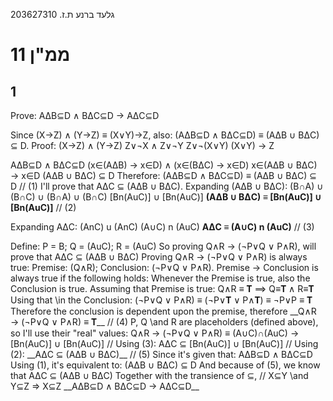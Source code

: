 גלעד ברנע ת.ז. 203627310
# ממ"ן 11
## 1
Prove: 
AΔB⊆D ∧ BΔC⊆D → AΔC⊆D
<div class="line"></div>
Since (X→Z) ∧ (Y→Z) ≡ (X∨Y)→Z, also:
(AΔB⊆D ∧ BΔC⊆D) ≡ (AΔB ∪ BΔC) ⊆ D. Proof:
<box>
(X→Z) ∧ (Y→Z)
Z∨¬X ∧ Z∨¬Y
Z∨¬(X∨Y)
(X∨Y) → Z

AΔB⊆D ∧ BΔC⊆D
(x∈(AΔB) → x∈D) ∧ (x∈(BΔC) → x∈D)
x∈(AΔB ∪ BΔC) → x∈D
(AΔB ∪ BΔC) ⊆ D
Therefore:
(AΔB⊆D ∧ BΔC⊆D) ≡ (AΔB ∪ BΔC) ⊆ D // (1)
</box>
<line>
I'll prove that AΔC ⊆ (AΔB ∪ BΔC).
<thin>
Expanding (AΔB ∪ BΔC):
(<oline>B</oline>∩A) ∪ (<oline>B</oline>∩C) ∪ (B∩<oline>A</oline>) ∪ (B∩<oline>C</oline>)
[<oline>B</oline>n(AuC)] ∪ [Bn(<oline>A</oline>u<oline>C</oline>)]
__(AΔB ∪ BΔC) ≡ [<oline>B</oline>n(AuC)] ∪ [Bn(<oline>A</oline>u<oline>C</oline>)]__ // (2)


Expanding AΔC:
(An<oline>C</oline>) u (<oline>A</oline>nC)
(A∪C) n (<oline>A</oline>u<oline>C</oline>)
__AΔC ≡ (A∪C) n (<oline>A</oline>u<oline>C</oline>)__ // (3)

<thin>
Define: 
P = B; Q = (AuC); R = (<oline>A</oline>u<oline>C</oline>)
So proving Q∧R → (¬P∨Q ∨ P∧R),
will prove that AΔC ⊆ (AΔB ∪ BΔC)
<thin>
Proving Q∧R → (¬P∨Q ∨ P∧R) is always true:
Premise: (Q∧R); Conclusion: (¬P∨Q ∨ P∧R).
Premise → Conclusion is always true if the following holds:
Whenever the Premise is true, also the Conclusion is true.
Assuming that Premise is true:
Q∧R ≡ 𝚻 ⟹ 
Q≡𝚻 ∧ R≡𝚻
Using that \in the Conclusion:
(¬P∨Q ∨ P∧R) ≡ (¬P∨𝚻 ∨ P∧𝚻) ≡ ¬P∨P ≡ 𝚻
Therefore the conclusion is dependent upon the premise, therefore 
__Q∧R → (¬P∨Q ∨ P∧R) ≡ 𝚻__ // (4)
<thin>
P, Q \and R are placeholders (defined above), so I'll use their "real" values:
Q∧R → (¬P∨Q ∨ P∧R) ≡
(A∪C)∩(<oline>A</oline>u<oline>C</oline>) → [<oline>B</oline>n(AuC)] ∪ [Bn(<oline>A</oline>u<oline>C</oline>)]
// Using (3):
AΔC ⊆ [<oline>B</oline>n(AuC)] ∪ [Bn(<oline>A</oline>u<oline>C</oline>)]
// Using (2):
__AΔC ⊆ (AΔB ∪ BΔC)__ // (5)
<thin>
Since it's given that:
AΔB⊆D ∧ BΔC⊆D
Using (1), it's equivalent to:
(AΔB ∪ BΔC) ⊆ D
And because of (5), we know that 
AΔC ⊆ (AΔB ∪ BΔC)
Together with the transience of ⊆, // X⊆Y \and Y⊆Z => X⊆Z
__AΔB⊆D ∧ BΔC⊆D → AΔC⊆D__